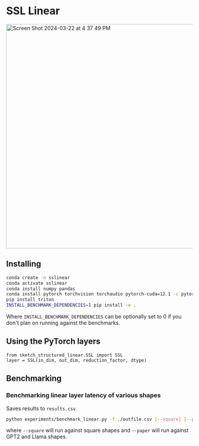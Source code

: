 

# SSL Linear 

<img width="605" alt="Screen Shot 2024-03-22 at 4 37 49 PM" src="https://github.com/kimiasa/SSLinear/assets/98286289/6e090a92-af37-4f84-bc36-bed86a787223">


## Installing
```sh
conda create -n sslinear
conda activate sslinear
conda install numpy pandas
conda install pytorch torchvision torchaudio pytorch-cuda=12.1 -c pytorch -c nvidia
pip install triton
INSTALL_BENCHMARK_DEPENDENCIES=1 pip install -e .
```
Where `INSTALL_BENCHMARK_DEPENDENCIES` can be optionally set to 0 if you don't plan on running against the benchmarks.

## Using the PyTorch layers
```
from sketch_structured_linear.SSL import SSL
layer = SSL(in_dim, out_dim, reduction_factor, dtype)
```

## Benchmarking

### Benchmarking linear layer latency of various shapes
Saves results to `results.csv`
```sh
python experiments/benchmark_linear.py -f ./outfile.csv [--square] [--paper] [-d float16 or float32]
```
where `--square` will run against square shapes and `--paper` will run against GPT2 and Llama shapes.
